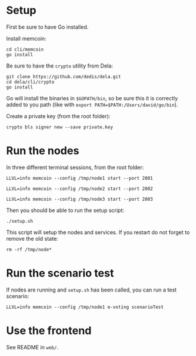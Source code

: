 # Setup

First be sure to have Go installed.

Install memcoin:

```
cd cli/memcoin
go install
```

Be sure to have the `crypto` utility from Dela:

```
git clone https://github.com/dedis/dela.git
cd dela/cli/crypto
go install
```

Go will install the binaries in `$GOPATH/bin`, so be sure this it is correctly
added to you path (like with `export PATH=$PATH:/Users/david/go/bin`).

Create a private key (from the root folder):

```
crypto bls signer new --save private.key
```

# Run the nodes

In three different terminal sessions, from the root folder:

```
LLVL=info memcoin --config /tmp/node1 start --port 2001

LLVL=info memcoin --config /tmp/node2 start --port 2002

LLVL=info memcoin --config /tmp/node3 start --port 2003
```

Then you should be able to run the setup script:

```
./setup.sh
```

This script will setup the nodes and services. If you restart do not forget to
remove the old state:

```
rm -rf /tmp/node*
```

# Run the scenario test

If nodes are running and `setup.sh` has been called, you can run a test
scenario:

```
LLVL=info memcoin --config /tmp/node1 e-voting scenarioTest
```

# Use the frontend

See README in `web/`.